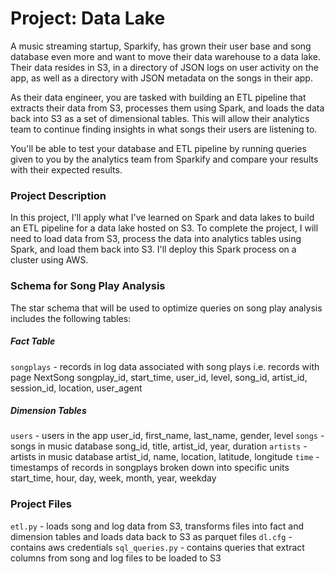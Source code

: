 # Project: Data Lake

A music streaming startup, Sparkify, has grown their user base and song database even more and want to move their data warehouse to a data lake. Their data resides in S3, in a directory of JSON logs on user activity on the app, as well as a directory with JSON metadata on the songs in their app.

As their data engineer, you are tasked with building an ETL pipeline that extracts their data from S3, processes them using Spark, and loads the data back into S3 as a set of dimensional tables. This will allow their analytics team to continue finding insights in what songs their users are listening to.

You'll be able to test your database and ETL pipeline by running queries given to you by the analytics team from Sparkify and compare your results with their expected results.

### Project Description
In this project, I'll apply what I've learned on Spark and data lakes to build an ETL pipeline for a data lake hosted on S3. To complete the project, I will need to load data from S3, process the data into analytics tables using Spark, and load them back into S3. I'll deploy this Spark process on a cluster using AWS.

### Schema for Song Play Analysis
The star schema that will be used to optimize queries on song play analysis includes the following tables:

##### Fact Table
`songplays` - records in log data associated with song plays i.e. records with page NextSong
    songplay_id, start_time, user_id, level, song_id, artist_id, session_id, location, user_agent
    
##### Dimension Tables
`users` - users in the app
    user_id, first_name, last_name, gender, level
`songs` - songs in music database
    song_id, title, artist_id, year, duration
`artists` - artists in music database
    artist_id, name, location, latitude, longitude
`time` - timestamps of records in songplays broken down into specific units
    start_time, hour, day, week, month, year, weekday
    
### Project Files
`etl.py` - loads song and log data from S3, transforms files into fact and dimension tables and loads data back to S3 as parquet files
`dl.cfg` - contains aws credentials
`sql_queries.py` - contains queries that extract columns from song and log files to be loaded to S3
